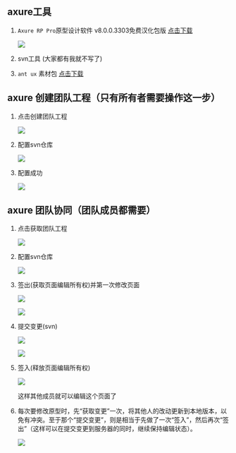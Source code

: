 ## axure工具
1. `Axure RP Pro`原型设计软件 v8.0.0.3303免费汉化包版    [点击下载](http://tcy.mqego.com/axureprproch.zip)  

    ![](http://pic.cr173.com/up/2016-11/2016111815033952.png)

2. svn工具 (大家都有我就不写了)

3. `ant ux` 素材包  [点击下载](http://ux.ant.design/download/Ant_UX_Axure.zip)


## axure 创建团队工程（只有所有者需要操作这一步）

1. 点击创建团队工程  

    ![](/系统集成部/石万/resource/axure/TIM截图20180416133152.png)

2. 配置svn仓库  
  
    ![](/系统集成部/石万/resource/axure/TIM截图20180416133725.png)

3. 配置成功
  
    ![](/系统集成部/石万/resource/axure/TIM截图20180416142622.png)



## axure 团队协同（团队成员都需要）  
1. 点击获取团队工程

    ![](/系统集成部/石万/resource/axure/TIM截图20180416141242.png)

2. 配置svn仓库  
  
    ![](/系统集成部/石万/resource/axure/TIM截图20180416155453.png)

3. 签出(获取页面编辑所有权)并第一次修改页面

    ![](/系统集成部/石万/resource/axure/TIM截图20180416155645.png)

    ![](/系统集成部/石万/resource/axure/TIM截图20180416155808.png)

4. 提交变更(svn)

    ![](/系统集成部/石万/resource/axure/TIM截图20180416155942.png)

    ![](/系统集成部/石万/resource/axure/TIM截图20180416160139.png)

5. 签入(释放页面编辑所有权)

    ![](/系统集成部/石万/resource/axure/TIM截图20180416161621.png)    

    这样其他成员就可以编辑这个页面了

6. 每次要修改原型时，先“获取变更”一次，将其他人的改动更新到本地版本，以免有冲突。至于那个“提交变更”，则是相当于先做了一次“签入”，然后再次“签出”（这样可以在提交变更到服务器的同时，继续保持编辑状态）。

    ![](http://www.typemylife.com/wp-content/uploads/2016/12/update-from-all.png)
